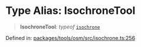 # Type Alias: IsochroneTool

> **IsochroneTool**: *typeof* [`isochrone`](../variables/isochrone.md)

Defined in: [packages/tools/osm/src/isochrone.ts:256](https://github.com/GeoDaCenter/openassistant/blob/37d127dc7a76d6b5cf9de906c055e4c904e3dfed/packages/tools/osm/src/isochrone.ts#L256)
